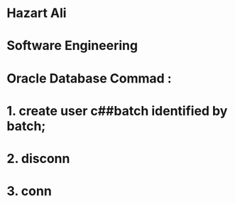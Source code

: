 # Hazart Ali

# Software Engineering 

# Oracle Database Commad : 

# 1. create user c##batch identified by batch;

# 2. disconn

# 3. conn

